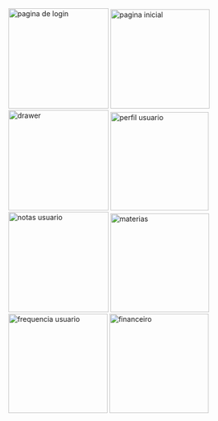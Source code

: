 <img width="199" alt="pagina de login" src="https://github.com/user-attachments/assets/26beb316-1a54-4d24-bbfe-fad6ccc26851">
<img width="197" alt="pagina inicial" src="https://github.com/user-attachments/assets/881fbac1-268c-4d38-ab72-9098eb0b5453">
<img width="199" alt="drawer" src="https://github.com/user-attachments/assets/3bb54d1a-7793-48de-bb35-8eb5f3d8951d">
<img width="195" alt="perfil usuario" src="https://github.com/user-attachments/assets/7245d2ac-5584-4158-b163-ba37d7881804">
<img width="199" alt="notas usuario" src="https://github.com/user-attachments/assets/75cf0df6-8396-4d82-a889-c3813c55d96a">
<img width="196" alt="materias" src="https://github.com/user-attachments/assets/19aae5e8-bb0b-48bb-9347-2349e241b11c">
<img width="197" alt="frequencia usuario" src="https://github.com/user-attachments/assets/d10fb57f-1623-47ca-b3b1-48aa40e7bc77">
<img width="197" alt="financeiro" src="https://github.com/user-attachments/assets/9c058ad7-3263-4f28-a4a2-1bba08cb6742">


 
 
